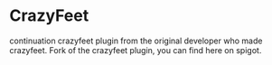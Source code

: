 CrazyFeet
=========

continuation crazyfeet plugin from the original developer who made crazyfeet.
Fork of the crazyfeet plugin, you can find here on spigot.
